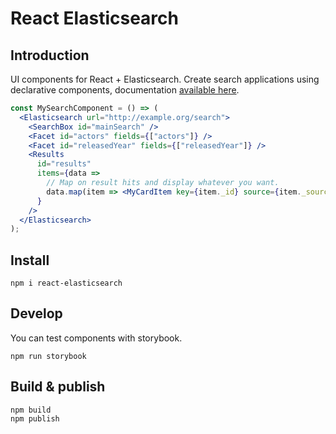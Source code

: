 # React Elasticsearch

## Introduction

UI components for React + Elasticsearch. Create search applications using declarative components, documentation [available here](https://react-elasticsearch.raph.site/).

```jsx
const MySearchComponent = () => (
  <Elasticsearch url="http://example.org/search">
    <SearchBox id="mainSearch" />
    <Facet id="actors" fields={["actors"]} />
    <Facet id="releasedYear" fields={["releasedYear"]} />
    <Results
      id="results"
      items={data =>
        // Map on result hits and display whatever you want.
        data.map(item => <MyCardItem key={item._id} source={item._source} />)
      }
    />
  </Elasticsearch>
);
```

## Install

```
npm i react-elasticsearch
```

## Develop

You can test components with storybook.

```
npm run storybook
```

## Build & publish

```
npm build
npm publish
```
